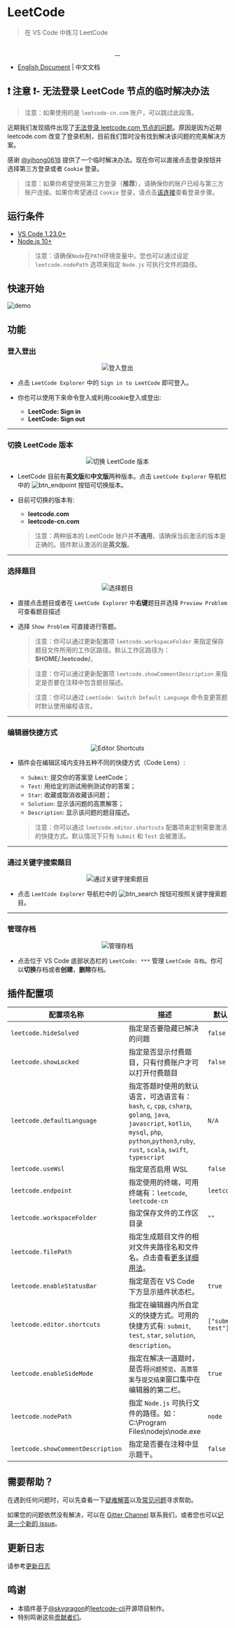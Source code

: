 # LeetCode

> 在 VS Code 中练习 LeetCode

<p align="center">
  <img src="https://raw.githubusercontent.com/LeetCode-OpenSource/vscode-leetcode/master/resources/LeetCode.png" alt="">
</p>
<p align="center">
  <a href="https://github.com/LeetCode-OpenSource/vscode-leetcode/actions?query=workflow%3ACI+branch%3Amaster">
    <img src="https://img.shields.io/github/workflow/status/LeetCode-OpenSource/vscode-leetcode/CI/master?style=flat-square" alt="">
  </a>
  <a href="https://gitter.im/vscode-leetcode/Lobby">
    <img src="https://img.shields.io/gitter/room/LeetCode-OpenSource/vscode-leetcode.svg?style=flat-square" alt="">
  </a>
  <a href="https://marketplace.visualstudio.com/items?itemName=LeetCode.vscode-leetcode">
    <img src="https://img.shields.io/visual-studio-marketplace/d/LeetCode.vscode-leetcode.svg?style=flat-square" alt="">
  </a>
  <a href="https://github.com/LeetCode-OpenSource/vscode-leetcode/blob/master/LICENSE">
    <img src="https://img.shields.io/github/license/LeetCode-OpenSource/vscode-leetcode.svg?style=flat-square" alt="">
  </a>
</p>

- [English Document](https://github.com/LeetCode-OpenSource/vscode-leetcode#requirements) | 中文文档

## ❗️ 注意 ❗️- 无法登录 LeetCode 节点的临时解决办法
> 注意：如果使用的是 `leetcode-cn.com` 账户，可以跳过此段落。

近期我们发现插件出现了[无法登录 leetcode.com 节点的问题](https://github.com/LeetCode-OpenSource/vscode-leetcode/issues/478)。原因是因为近期 leetcode.com 改变了登录机制，目前我们暂时没有找到解决该问题的完美解决方案。

感谢 [@yihong0618](https://github.com/yihong0618) 提供了一个临时解决办法。现在你可以直接点击登录按钮并选择第三方登录或者 `Cookie` 登录。


> 注意：如果你希望使用第三方登录（**推荐**），请确保你的账户已经与第三方账户连接。如果你希望通过 `Cookie` 登录，请点击[该连接](https://github.com/LeetCode-OpenSource/vscode-leetcode/issues/478#issuecomment-564757098)查看登录步骤。

## 运行条件
- [VS Code 1.23.0+](https://code.visualstudio.com/)
- [Node.js 10+](https://nodejs.org)
    > 注意：请确保`Node`在`PATH`环境变量中。您也可以通过设定 `leetcode.nodePath` 选项来指定 `Node.js` 可执行文件的路径。

## 快速开始

![demo](https://raw.githubusercontent.com/LeetCode-OpenSource/vscode-leetcode/master/docs/gifs/demo.gif)

## 功能

### 登入登出
<p align="center">
  <img src="https://raw.githubusercontent.com/LeetCode-OpenSource/vscode-leetcode/master/docs/imgs/sign_in.png" alt="登入登出" />
</p>

- 点击 `LeetCode Explorer` 中的 `Sign in to LeetCode` 即可登入。

- 你也可以使用下来命令登入或利用cookie登入或登出:
  - **LeetCode: Sign in**
  - **LeetCode: Sign out**
---

### 切换 LeetCode 版本
<p align="center">
  <img src="https://raw.githubusercontent.com/LeetCode-OpenSource/vscode-leetcode/master/docs/imgs/endpoint.png" alt="切换 LeetCode 版本" />
</p>

- LeetCode 目前有**英文版**和**中文版**两种版本。点击 `LeetCode Explorer` 导航栏中的 ![btn_endpoint](https://raw.githubusercontent.com/LeetCode-OpenSource/vscode-leetcode/master/docs/imgs/btn_endpoint.png) 按钮可切换版本。

- 目前可切换的版本有:
  - **leetcode.com**
  - **leetcode-cn.com**

  > 注意：两种版本的 LeetCode 账户并**不通用**，请确保当前激活的版本是正确的。插件默认激活的是**英文版**。

---

### 选择题目
<p align="center">
  <img src="https://raw.githubusercontent.com/LeetCode-OpenSource/vscode-leetcode/master/docs/imgs/pick_problem.png" alt="选择题目" />
</p>

- 直接点击题目或者在 `LeetCode Explorer` 中**右键**题目并选择 `Preview Problem` 可查看题目描述
- 选择 `Show Problem` 可直接进行答题。

  > 注意：你可以通过更新配置项 `leetcode.workspaceFolder` 来指定保存题目文件所用的工作区路径。默认工作区路径为：**$HOME/.leetcode/**。

  > 注意：你可以通过更新配置项 `leetcode.showCommentDescription` 来指定是否要在注释中包含题目描述。

  > 注意：你可以通过 `LeetCode: Switch Default Language` 命令变更答题时默认使用编程语言。

---

### 编辑器快捷方式
<p align="center">
  <img src="https://raw.githubusercontent.com/LeetCode-OpenSource/vscode-leetcode/master/docs/imgs/shortcuts.png" alt="Editor Shortcuts" />
</p>

- 插件会在编辑区域内支持五种不同的快捷方式（Code Lens）:
  - `Submit`: 提交你的答案至 LeetCode；
  - `Test`: 用给定的测试用例测试你的答案；
  - `Star`: 收藏或取消收藏该问题；
  - `Solution`: 显示该问题的高票解答；
  - `Description`: 显示该问题的题目描述。

  > 注意：你可以通过 `leetcode.editor.shortcuts` 配置项来定制需要激活的快捷方式。默认情况下只有 `Submit` 和 `Test` 会被激活。

---

### 通过关键字搜索题目
<p align="center">
  <img src="https://raw.githubusercontent.com/LeetCode-OpenSource/vscode-leetcode/master/docs/imgs/search.png" alt="通过关键字搜索题目" />
</p>

- 点击 `LeetCode Explorer` 导航栏中的 ![btn_search](https://raw.githubusercontent.com/LeetCode-OpenSource/vscode-leetcode/master/docs/imgs/btn_search.png) 按钮可按照关键字搜索题目。

---

### 管理存档
<p align="center">
  <img src="https://raw.githubusercontent.com/LeetCode-OpenSource/vscode-leetcode/master/docs/imgs/session.png" alt="管理存档" />
</p>

- 点击位于 VS Code 底部状态栏的 `LeetCode: ***` 管理 `LeetCode 存档`。你可以**切换**存档或者**创建**，**删除**存档。


## 插件配置项
| 配置项名称                                                                         | 描述                                                                                                                                                                                                                                                                                            | 默认值             |
| ---------------------------------------------------------------------------------- | ----------------------------------------------------------------------------------------------------------------------------------------------------------------------------------------------------------------------------------------------------------------------------------------------- | ------------------ |
| `leetcode.hideSolved`                                                              | 指定是否要隐藏已解决的问题                                                                                                                                                                                                                                                                      | `false`            |
| `leetcode.showLocked`                                                              | 指定是否显示付费题目，只有付费账户才可以打开付费题目                                                                                                                                                                                                                                            | `false`            |
| `leetcode.defaultLanguage`                                                         | 指定答题时使用的默认语言，可选语言有：`bash`, `c`, `cpp`, `csharp`, `golang`, `java`, `javascript`, `kotlin`, `mysql`, `php`, `python`,`python3`,`ruby`, `rust`, `scala`, `swift`, `typescript`                                                                                                                | `N/A`              |
| `leetcode.useWsl`                                                                  | 指定是否启用 WSL                                                                                                                                                                                                                                                                                | `false`            |
| `leetcode.endpoint`                                                                | 指定使用的终端，可用终端有：`leetcode`, `leetcode-cn`                                                                                                                                                                                                                                           | `leetcode`         |
| `leetcode.workspaceFolder`                                                         | 指定保存文件的工作区目录                                                                                                                                                                                                                                                                        | `""`               |
| `leetcode.filePath`                                                                | 指定生成题目文件的相对文件夹路径名和文件名。点击查看[更多详细用法](https://github.com/LeetCode-OpenSource/vscode-leetcode/wiki/%E8%87%AA%E5%AE%9A%E4%B9%89%E9%A2%98%E7%9B%AE%E6%96%87%E4%BB%B6%E7%9A%84%E7%9B%B8%E5%AF%B9%E6%96%87%E4%BB%B6%E5%A4%B9%E8%B7%AF%E5%BE%84%E5%92%8C%E6%96%87%E4%BB%B6%E5%90%8D)。 |                    |
| `leetcode.enableStatusBar`                                                         | 指定是否在 VS Code 下方显示插件状态栏。                                                                                                                                                                                                                                                         | `true`             |
| `leetcode.editor.shortcuts`                                                        | 指定在编辑器内所自定义的快捷方式。可用的快捷方式有: `submit`, `test`, `star`, `solution`, `description`。                                                                                                                                                                                               | `["submit, test"]` |
| `leetcode.enableSideMode`                                                          | 指定在解决一道题时，是否将`问题预览`、`高票答案`与`提交结果`窗口集中在编辑器的第二栏。                                                                                                                                                                                                          | `true`             |
| `leetcode.nodePath`                                                                | 指定 `Node.js` 可执行文件的路径。如：C:\Program Files\nodejs\node.exe                                                                                                                                                                                                                           | `node`             |
| `leetcode.showCommentDescription`                                                  | 指定是否要在注释中显示题干。                                                                                                                                                                                                                                                                    | `false`            |

## 需要帮助？
在遇到任何问题时，可以先查看一下[疑难解答](https://github.com/LeetCode-OpenSource/vscode-leetcode/wiki/%E7%96%91%E9%9A%BE%E8%A7%A3%E7%AD%94)以及[常见问题](https://github.com/LeetCode-OpenSource/vscode-leetcode/wiki/%E5%B8%B8%E8%A7%81%E9%97%AE%E9%A2%98)寻求帮助。

如果您的问题依然没有解决，可以在 [Gitter Channel](https://gitter.im/vscode-leetcode/Lobby) 联系我们，或者您也可以[记录一个新的 issue](https://github.com/LeetCode-OpenSource/vscode-leetcode/issues/new/choose)。

## 更新日志

请参考[更新日志](https://github.com/LeetCode-OpenSource/vscode-leetcode/blob/master/CHANGELOG.md)

## 鸣谢

- 本插件基于[@skygragon](https://github.com/skygragon)的[leetcode-cli](https://github.com/skygragon/leetcode-cli)开源项目制作。
- 特别鸣谢这些[贡献者们](https://github.com/LeetCode-OpenSource/vscode-leetcode/blob/master/ACKNOWLEDGEMENTS.md)。
